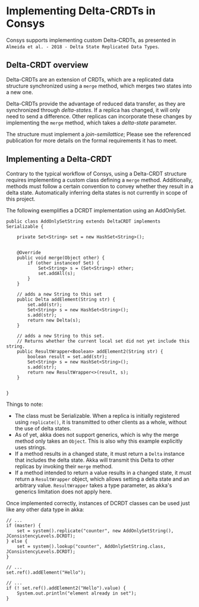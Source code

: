 # Implementing Delta-CRDTs in Consys

Consys supports implementing custom Delta-CRDTs, as presented in `Almeida et al. - 2018 - Delta State Replicated Data Types`. 

## Delta-CRDT overview
Delta-CRDTs are an extension of CRDTs, which are a replicated data structure synchronized using a `merge` method, which merges two states into a new one. 

Delta-CRDTs provide the advantage of reduced data transfer, as they are synchronized through _delta-states_. If a replica has changed, it will only need to send a difference. 
Other replicas can incorporate these changes by implementing the `merge` method, which takes a _delta-state_ parameter. 

The structure must implement a _join-semilattice_; Please see the referenced publication for more details on the formal requirements it has to meet.
## Implementing a Delta-CRDT

Contrary to the typical workflow of Consys, using a Delta-CRDT structure requires implementing a custom class defining a `merge` method. Additionally, methods must follow a certain convention to convey whether they result in a delta state. 
Automatically inferring delta states is not currently in scope of this project.

The following exemplifies a DCRDT implementation using an AddOnlySet. 

```
public class AddOnlySetString extends DeltaCRDT implements Serializable {

    private Set<String> set = new HashSet<String>();


    @Override
    public void merge(Object other) {
        if (other instanceof Set) {
            Set<String> s = (Set<String>) other;
            set.addAll(s);
        }
    }

    // adds a new String to this set
    public Delta addElement(String str) {
        set.add(str);
        Set<String> s = new HashSet<String>();
        s.add(str);
        return new Delta(s);
    }

    // adds a new String to this set. 
    // Returns whether the current local set did not yet include this string.
    public ResultWrapper<Boolean> addElement2(String str) {
        boolean result = set.add(str);
        Set<String> s = new HashSet<String>();
        s.add(str);
        return new ResultWrapper<>(result, s);
    }


}
```


Things to note:
* The class must be Serializable. When a replica is initially registered using `replicate()`, it is transmitted to other clients as a whole, without the use of delta states.
* As of yet, akka does not support generics, which is why the merge method only takes an `Object`. This is also why this example explicitly uses strings. 
* If a method results in a changed state, it must return a `Delta` instance that includes the delta state. Akka will transmit this Delta to other replicas by invoking their `merge` method.
* If a method intended to return a value results in a changed state, it must return a `ResultWrapper` object, which allows setting a delta state and an arbitrary value. `ResultWrapper` takes a type parameter, as akka's generics limitation does not apply here.
   

Once implemented correctly, instances of DCRDT classes can be used just like any other data type in akka:

```
// ...
if (master) {
    set = system().replicate("counter", new AddOnlySetString(), JConsistencyLevels.DCRDT);
} else {
    set = system().lookup("counter", AddOnlySetString.class, JConsistencyLevels.DCRDT);
}

// ...
set.ref().addElement("Hello");

// ...
if (! set.ref().addElement2("Hello").value) {
    System.out.println("element already in set");
}
```